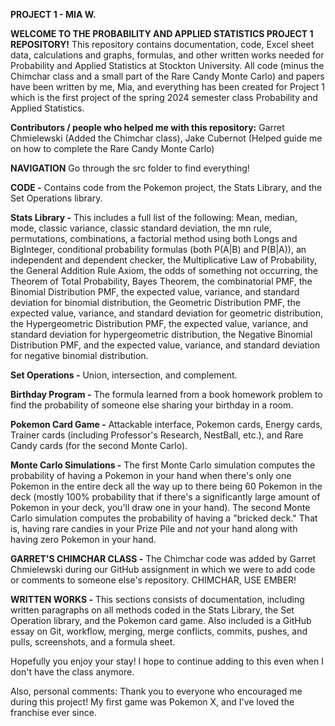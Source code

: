 **PROJECT 1 - MIA W.**

**WELCOME TO THE PROBABILITY AND APPLIED STATISTICS PROJECT 1 REPOSITORY!**
This repository contains documentation, code, Excel sheet data, calculations and graphs, formulas, and other written works needed for Probability and Applied Statistics
at Stockton University. All code (minus the Chimchar class and a small part of the Rare Candy Monte Carlo) and papers have been written by me, Mia, and everything has
been created for Project 1 which is the first project of the spring 2024 semester class Probability and Applied Statistics.


**Contributors / people who helped me with this repository:**
Garret Chmielewski (Added the Chimchar class), Jake Cubernot (Helped guide me on how to complete the Rare Candy Monte Carlo)


**NAVIGATION** Go through the src folder to find everything!

**CODE -**
Contains code from the Pokemon project, the Stats Library, and the Set Operations library.

**Stats Library -** This includes a full list of the following:
Mean, median, mode, classic variance, classic standard deviation, the mn rule, permutations,
combinations, a factorial method using both Longs and BigInteger, conditional probability formulas
(both P(A|B) and P(B|A)), an independent and dependent checker, the Multiplicative Law of
Probability, the General Addition Rule Axiom, the odds of something not occurring,
the Theorem of Total Probability, Bayes Theorem, the combinatorial PMF, the Binomial Distribution PMF,
the expected value, variance, and standard deviation for binomial distribution, the Geometric
Distribution PMF, the expected value, variance, and standard deviation for geometric distribution,
the Hypergeometric Distribution PMF, the expected value, variance, and standard deviation for
hypergeometric distribution, the Negative Binomial Distribution PMF, and the expected value,
variance, and standard deviation for negative binomial distribution.

**Set Operations -** Union, intersection, and complement.

**Birthday Program -** The formula learned from a book homework problem to find the probability of someone else sharing your birthday in a room.

**Pokemon Card Game -** Attackable interface, Pokemon cards, Energy cards, Trainer cards (including Professor's Research, NestBall, etc.), and Rare Candy cards (for
the second Monte Carlo).

**Monte Carlo Simulations -** The first Monte Carlo simulation computes the probability of having a Pokemon in your hand when there's only one Pokemon in the entire
deck all the way up to there being 60 Pokemon in the deck (mostly 100% probability that if there's a significantly large amount of Pokemon in your deck, you'll
draw one in your hand). The second Monte Carlo simulation computes the probability of having a "bricked deck." That is, having rare candies in your Prize Pile and *not*
your hand along with having zero Pokemon in your hand.


**GARRET'S CHIMCHAR CLASS -**
The Chimchar code was added by Garret Chmielewski during our GitHub assignment in which we were to add code or comments to someone else's repository. CHIMCHAR, USE EMBER!


**WRITTEN WORKS -**
This sections consists of documentation, including written paragraphs on all methods coded in the Stats Library, the Set Operation library, and the Pokemon card game.
Also included is a GitHub essay on Git, workflow, merging, merge conflicts, commits, pushes, and pulls, screenshots, and a formula sheet.

Hopefully you enjoy your stay! I hope to continue adding to this even when I don't have the class anymore.

Also, personal comments:
Thank you to everyone who encouraged me during this project! My first game was Pokemon X, and I've loved the franchise ever since.
